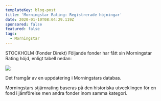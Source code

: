 ```yaml
---
templateKey: blog-post
title: 'Morningstar Rating: Registrerade höjningar'
date: 2020-01-10T08:04:29.119Z
sponsored: false
featured: false
tags:
  - Morningstar
---
```

STOCKHOLM (Fonder Direkt) Följande fonder har fått sin Morningstar Rating höjd, enligt tabell nedan:

![](/img/höjningar.png)


Det framgår av en uppdatering i Morningstars databas.

Morningstars stjärnrating baseras på den historiska utvecklingen för en fond i jämförelse men andra fonder inom samma kategori.
